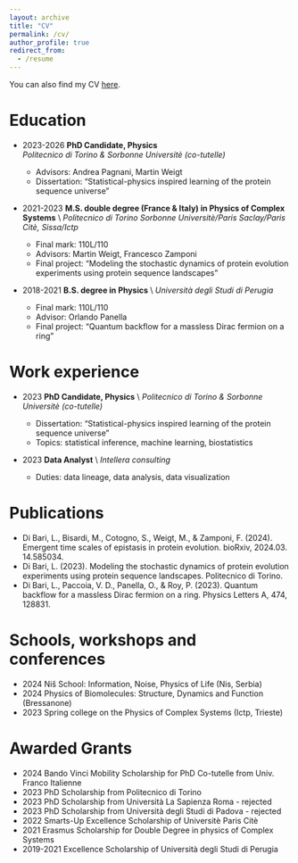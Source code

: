 ```yaml
---
layout: archive
title: "CV"
permalink: /cv/
author_profile: true
redirect_from:
  - /resume
---
```


You can also find my CV [here](http://leonardodibari.github.io/files/academic_cv.pdf).

Education
======
* 2023-2026 **PhD Candidate, Physics** <br>
*Politecnico di Torino & Sorbonne Universitè (co-tutelle)*
  * Advisors: Andrea Pagnani, Martin Weigt
  * Dissertation: “Statistical-physics inspired learning of the protein sequence universe”

* 2021-2023	**M.S. double degree (France & Italy) in Physics of Complex Systems** \ 
*Politecnico di Torino Sorbonne Universitè/Paris Saclay/Paris Citè, Sissa/Ictp*
  * Final mark: 110L/110
  * Advisors: Martin Weigt, Francesco Zamponi
  * Final project: “Modeling the stochastic dynamics of protein evolution experiments using protein sequence landscapes”

* 2018-2021 **B.S. degree in Physics** \ 
*Università degli Studi di Perugia*
  * Final mark: 110L/110
  * Advisor: Orlando Panella
  * Final project: “Quantum backflow for a massless Dirac fermion on a ring”


Work experience
======
* 2023 **PhD Candidate, Physics** \ 
*Politecnico di Torino & Sorbonne Universitè (co-tutelle)*
  * Dissertation: “Statistical-physics inspired learning of the protein sequence universe”
  * Topics: statistical inference, machine learning, biostatistics
  
* 2023 **Data Analyst** \ 
*Intellera consulting*
  * Duties: data lineage, data analysis, data visualization


Publications
======
* Di Bari, L., Bisardi, M., Cotogno, S., Weigt, M., & Zamponi, F. (2024). Emergent time scales of epistasis in protein evolution. bioRxiv, 2024.03. 14.585034.
* Di Bari, L. (2023). Modeling the stochastic dynamics of protein evolution experiments using protein sequence landscapes. Politecnico di Torino.
* Di Bari, L., Paccoia, V. D., Panella, O., & Roy, P. (2023). Quantum backflow for a massless Dirac fermion on a ring. Physics Letters A, 474, 128831.


Schools, workshops and conferences
======
* 2024	Niš School: Information, Noise, Physics of Life     (Nis, Serbia)
* 2024	Physics of Biomolecules: Structure, Dynamics and Function (Bressanone)
* 2023	Spring college on the Physics of Complex Systems (Ictp, Trieste)

  
Awarded Grants
======

* 2024	Bando Vinci Mobility Scholarship for PhD Co-tutelle from Univ. Franco Italienne
* 2023	PhD Scholarship from Politecnico di Torino
* 2023	PhD Scholarship from Università La Sapienza Roma - rejected
* 2023	PhD Scholarship from Università degli Studi di Padova - rejected
* 2022	Smarts-Up Excellence Scholarship of Universitè Paris Citè
* 2021	Erasmus Scholarship for Double Degree in physics of Complex Systems
* 2019-2021	Excellence Scholarship of Università degli Studi di Perugia
